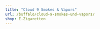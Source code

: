```yaml
---
title: "Cloud 9 Smokes & Vapors"
url: /buffalo/cloud-9-smokes-und-vapors/
shop: E-Zigaretten
---
```

